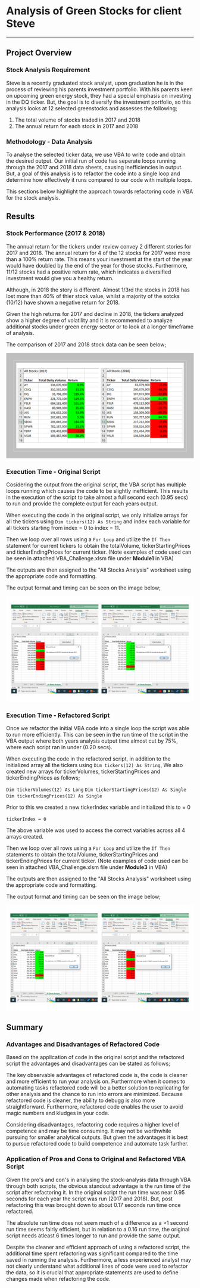 # Analysis of Green Stocks for client Steve
---

## Project Overview

### Stock Analysis Requirement

Steve is a recently graduated stock analyst, upon graduation he is in the process of reviewing his parents investment portfolio. With his parents keen on upcoming green energy stock, they had a special emphasis on investing in the DQ ticker. But, the goal is to diversify the investment portfolio, so this analysis looks at 12 selected greenstocks and assesses the following;

1. The total volume of stocks traded in 2017 and 2018
2. The annual return for each stock in 2017 and 2018

### Methodology - Data Analysis

To analyse the selected ticker data, we use VBA to write code and obtain the desired output. Our initial run of code has seperate loops running through the 2017 and 2018 data sheets, causing inefficiencies in output. But, a goal of this analysis is to refactor the code into a single loop and determine how effectively it runs compared to our code with multiple loops.

This sections below highlight the approach towards refactoring code in VBA for the stock analysis.

## Results

### Stock Performance (2017 & 2018)

The annual return for the tickers under review convey 2 different stories for 2017 and 2018. The annual return for 4 of the 12 stocks for 2017 were more than a 100% return rate. This means your investment at the start of the year would have doubled by the end of the year for those stocks. Furthermore, 11/12 stocks had a positive return rate, which indicates a diversified investment would give you a healthy return.

Although, in 2018 the story is different. Almost 1/3rd the stocks in 2018 has lost more than 40% of thier stock value, whilst a majority of the sotcks (10/12) have shown a negative return for 2018.

Given the high returns for 2017 and decline in 2018, the tickers analyzed show a higher degree of volatility and it is recommended to analyze additional stocks under green energy sector or to look at a longer timeframe of analysis.

The comparison of 2017 and 2018 stock data can be seen below;

![2017_VS_2018](/Other/2017_VS_2018.png)

### Execution Time - Original Script

Cosidering the output from the original script, the VBA script has multiple loops running which causes the code to be slightly inefficient. This results in the execution of the script to take almost a full second each (0.95 secs) to run and provide the complete output for each years output. 

When executing the code in the original script, we only initialize arrays for all the tickers using `Dim tickers(12) As String` and index each variable for all tickers starting from index = 0 to index = 11.

Then we loop over all rows using a `For Loop` and utilize the `If Then` statement for current tickers to obtain the totalVolume, tickerStartingPrices and tickerEndingPrices for current ticker. (Note examples of code used can be seen in attached VBA_Challenge.xlsm file under **Module1** in VBA)

The outputs are then assigned to the "All Stocks Analysis" worksheet using the appropriate code and formatting.

The output format and timing can be seen on the image below;

![Original_Script](/Other/Original_Script.png)

### Execution Time - Refactored Script

Once we refactor the initial VBA code into a single loop the script was able to run more efficiently. This can be seen in the run time of the script in the VBA output where both years analysis output time almost cut by 75%, where each script ran in under (0.20 secs).

When executing the code in the refactored script, in addition to the initialized array all the tickers using `Dim tickers(12) As String`, We also created new arrays for tickerVolumes, tickerStartingPrices and tickerEndingPrices as follows;

`Dim tickerVolumes(12) As Long`
`Dim tickerStartingPrices(12) As Single`
`Dim tickerEndingPrices(12) As Single`

Prior to this we created a new tickerIndex variable and initialized this to = 0

`tickerIndex = 0`

The above variable was used to access the correct variables across all 4 arrays created.

Then we loop over all rows using a `For Loop` and utilize the `If Then` statements to obtain the totalVolume, tickerStartingPrices and tickerEndingPrices for current ticker. (Note examples of code used can be seen in attached VBA_Challenge.xlsm file under **Module3** in VBA)

The outputs are then assigned to the "All Stocks Analysis" worksheet using the appropriate code and formatting.

The output format and timing can be seen on the image below;

![Refactored_Script](/Other/Refactored_Script.png)

## Summary

### Advantages and Disadvantages of Refactored Code

Based on the application of code in the original script and the refactored script the advantages and disadvantages can be stated as follows;

The key observable advantages of refactored code is, the code is cleaner and more efficient to run your analysis on. Furthermore when it comes to automating tasks refactored code will be a better solution to replicating for other analysis and the chance to run into errors are minimized. Because refactored code is cleaner, the ability to debugg is also more straightforward. Furthermore, refactored code enables the user to avoid magic numbers and kludges in your code.

Considering disadvantages, refactoring code requires a higher level of competence and may be time consuming. It may not be worthwhile pursuing for smaller analytical outputs. But given the advantages it is best to pursue refactored code to build competence and automate task further.

### Application of Pros and Cons to Original and Refactored VBA Script

Given the pro's and con's in analysing the stock-analysis data through VBA through both scripts, the obvious standout advantage is the run time of the script after refactoring it. In the original script the run time was near 0.95 seconds for each year the script was run (2017 and 2018). But, post refactoring this was brought down to about 0.17 seconds run time once refactored. 

The absolute run time does not seem much of a difference as a >1 second run time seems fairly efficient, but in relation to a 0.16 run time, the original script needs atleast 6 times longer to run and provide the same output.

Despite the cleaner and efficient approach of using a refactored script, the additional time spent refactoring was significant compared to the time saved in running the analysis. Furthermore, a less experienced analyst may not clearly understand what additional lines of code were used to refactor the data, so it is crucial that appropriate statements are used to define changes made when refactoring the code.

